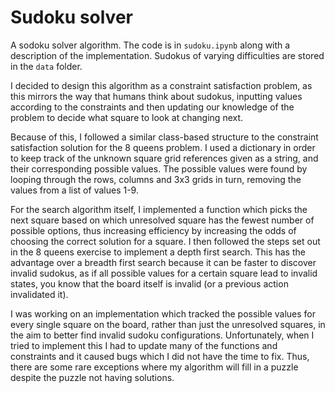 # Sudoku solver

A sodoku solver algorithm. The code is in `sudoku.ipynb` along with a description of the implementation. Sudokus of varying difficulties are stored in the `data` folder.

I decided to design this algorithm as a constraint satisfaction problem, as this mirrors the way that humans think about sudokus, inputting values according to the constraints and then updating our knowledge of the problem to decide what square to look at changing next.

Because of this, I followed a similar class-based structure to the constraint satisfaction solution for the 8 queens problem. I used a dictionary in order to keep track of the unknown square grid references given as a string, and their corresponding possible values. The possible values were found by looping through the rows, columns and 3x3 grids in turn, removing the values from a list of values 1-9.

For the search algorithm itself, I implemented a function which picks the next square based on which unresolved square has the fewest number of possible options, thus increasing efficiency by increasing the odds of choosing the correct solution for a square. I then followed the steps set out in the 8 queens exercise to implement a depth first search. This has the advantage over a breadth first search because it can be faster to discover invalid sudokus, as if all possible values for a certain square lead to invalid states, you know that the board itself is invalid (or a previous action invalidated it).

I was working on an implementation which tracked the possible values for every single square on the board, rather than just the unresolved squares, in the aim to better find invalid sudoku configurations. Unfortunately, when I tried to implement this I had to update many of the functions and constraints and it caused bugs which I did not have the time to fix. Thus, there are some rare exceptions where my algorithm will fill in a puzzle despite the puzzle not having solutions.